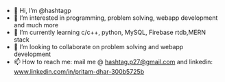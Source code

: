 - 👋 Hi, I’m @hashtagp
- 👀 I’m interested in programming, problem solving, webapp development and much more
- 🌱 I’m currently learning c/c++, python, MySQL, Firebase rtdb,MERN stack
- 💞️ I’m looking to collaborate on problem solving and webapp development
- 📫 How to reach me: mail me @ hashtag.p27@gmail.com and linkedin: www.linkedin.com/in/pritam-dhar-300b5725b

<!---
hashtagp/hashtagp is a ✨ special ✨ repository because its `README.md` (this file) appears on your GitHub profile.
You can click the Preview link to take a look at your changes.
--->
